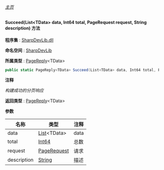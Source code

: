 ###### [主页](./Index.md "主页")

#### Succeed(List\<TData\> data, Int64 total, PageRequest request, String description) 方法

**程序集** : [SharpDevLib.dll](./SharpDevLib.assembly.md "SharpDevLib.dll")

**命名空间** : [SharpDevLib](./SharpDevLib.namespace.md "SharpDevLib")

**所属类型** : [PageReply](./SharpDevLib.PageReply.1.md "PageReply")\<TData\>

``` csharp
public static PageReply<TData> Succeed(List<TData> data, Int64 total, PageRequest request, String description)
```

**注释**

*构建成功的分页响应*



**返回类型** : [PageReply](./SharpDevLib.PageReply.1.md "PageReply")\<TData\>


**参数**

|名称|类型|注释|
|---|---|---|
|data|[List](https://learn.microsoft.com/en-us/dotnet/api/system.collections.generic.list-1 "List")\<TData\>|data|
|total|[Int64](https://learn.microsoft.com/en-us/dotnet/api/system.int64 "Int64")|总数|
|request|[PageRequest](./SharpDevLib.PageRequest.md "PageRequest")|请求|
|description|[String](https://learn.microsoft.com/en-us/dotnet/api/system.string "String")|描述|


